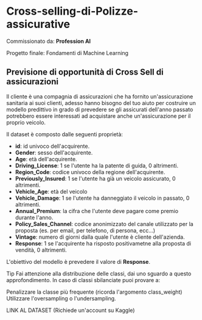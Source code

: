 # Cross-selling-di-Polizze-assicurative

Commissionato da: **Profession AI**

Progetto finale: Fondamenti di Machine Learning

## Previsione di opportunità di Cross Sell di assicurazioni

Il cliente è una compagnia di assicurazioni che ha fornito un'assicurazione sanitaria ai suoi clienti, adesso hanno bisogno del tuo aiuto per costruire un modello predittivo in grado di prevedere se gli assicurati dell'anno passato potrebbero essere interessati ad acquistare anche un'assicurazione per il proprio veicolo.

Il dataset è composto dalle seguenti proprietà:

-  **id**: id univoco dell'acquirente.
-  **Gender**: sesso dell'acquirente.
-  **Age**: età dell'acquirente.
-  **Driving_License**: 1 se l'utente ha la patente di guida, 0 altrimenti.
-  **Region_Code**: codice univoco della regione dell'acquirente.
-  **Previously_Insured**: 1 se l'utente ha già un veicolo assicurato, 0 altrimenti.
-  **Vehicle_Age**: età del veicolo
-  **Vehicle_Damage**: 1 se l'utente ha danneggiato il veicolo in passato, 0 altrimenti.
-  **Annual_Premium**: la cifra che l'utente deve pagare come premio durante l'anno.
-  **Policy_Sales_Channel**: codice anonimizzato del canale utilizzato per la proposta (es. per email, per telefono, di persona, ecc...)
-  **Vintage**: numero di giorni dalla quale l'utente è cliente dell'azienda.
-  **Response**: 1 se l'acquirente ha risposto positivametne alla proposta di vendità, 0 altrimenti.

L'obiettivo del modello è prevedere il valore di **Response**.

Tip Fai attenzione alla distribuzione delle classi, dai uno sguardo a questo approfondimento. In caso di classi sbilanciate puoi provare a:

Penalizzare la classe più frequente (ricorda l'argomento class_weight)
Utilizzare l'oversampling o l'undersampling.

LINK AL DATASET (Richiede un'account su Kaggle)


